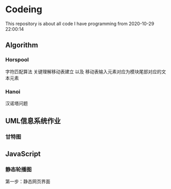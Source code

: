 # Codeing
This repository is about all code I have programming from 2020-10-29 22:00:14 

## Algorithm

### Horspool
字符匹配算法 关键理解移动表建立 以及 移动表输入元素对应为模块尾部对应的文本元素
### Hanoi
汉诺塔问题
## UML信息系统作业
### 甘特图
## JavaScript

### 静态轮播图
第一步：静态网页界面

